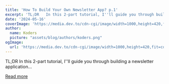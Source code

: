 ```yaml
---
title: 'How To Build Your Own Newsletter App? p.1'
excerpt: 'TL;DR   In this 2-part tutorial, I''ll guide you through building a newsletter application...'
date: '2024-05-16'
coverImage: 'https://media.dev.to/cdn-cgi/image/width=1000,height=420,fit=cover,gravity=auto,format=auto/https%3A%2F%2Fdev-to-uploads.s3.amazonaws.com%2Fuploads%2Farticles%2F9n0lgg4n9nxl3jfc1dwt.gif'
author:
  name: Koders
  picture: "assets/blog/authors/koders.png"
ogImage:
  url: 'https://media.dev.to/cdn-cgi/image/width=1000,height=420,fit=cover,gravity=auto,format=auto/https%3A%2F%2Fdev-to-uploads.s3.amazonaws.com%2Fuploads%2Farticles%2F9n0lgg4n9nxl3jfc1dwt.gif'
---
```


TL;DR   In this 2-part tutorial, I''ll guide you through building a newsletter application...

[Read more](https://dev.to/novu/how-to-build-your-own-newsletter-app-p1-25oh)
